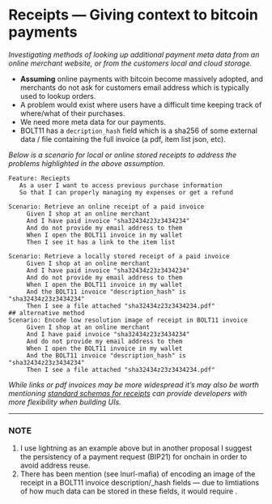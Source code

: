 # Receipts — Giving context to bitcoin payments

*Investigating methods of looking up additional payment meta data from an online merchant website, or from the customers local and cloud storage.*

- **Assuming** online payments with bitcoin become massively adopted, and merchants do not ask for customers email address which is typically used to lookup orders.
- A problem would exist where users have a difficult time keeping track of where/what of their purchases.
- We need more meta data for our payments.
- BOLT11 has a `decription_hash` field which is a sha256 of some external data / file containing the full invoice (a pdf, item list json, etc).

*Below is a scenario for local or online stored receipts to address the problems highlighted in the above assumption.*

```gherkin
Feature: Reciepts
   As a user I want to access previous purchase information
   So that I can properly managing my expenses or get a refund

Scenario: Retrieve an online receipt of a paid invoice
     Given I shop at an online merchant
     And I have paid invoice "sha32434z23z3434234"
     And do not provide my email address to them
     When I open the BOLT11 invoice in my wallet
     Then I see it has a link to the item list

Scenario: Retrieve a locally stored receipt of a paid invoice
     Given I shop at an online merchant
     And I have paid invoice "sha32434z23z3434234"
     And do not provide my email address to them
     When I open the BOLT11 invoice in my wallet
     And the BOLT11 invoice "description_hash" is "sha32434z23z3434234"
     Then I see a file attached "sha32434z23z3434234.pdf"
## alternative method
Scenario: Encode low resolution image of receipt in BOLT11 invoice  
     Given I shop at an online merchant
     And I have paid invoice "sha32434z23z3434234"
     And do not provide my email address to them
     When I open the BOLT11 invoice in my wallet
     And the BOLT11 invoice "description_hash" is "sha32434z23z3434234"
     Then I see a file attached "sha32434z23z3434234.pdf"
```

*While links or pdf invoices may be more widespread it’s may also be worth mentioning* *[standard schemas for receipts](https://schema.org/Invoice)* *can provide developers with more flexibility when building UIs.*

---

### NOTE

1. I use lightning as an example above but in another proposal I suggest the persistency of a payment request (BIP21) for onchain in order to avoid address reuse. 
2. There has been mention (see lnurl-mafia) of encoding an image of the receipt in a BOLT11 invoice description/_hash fields — due to limtiations of how much data can be stored in these fields, it would require .